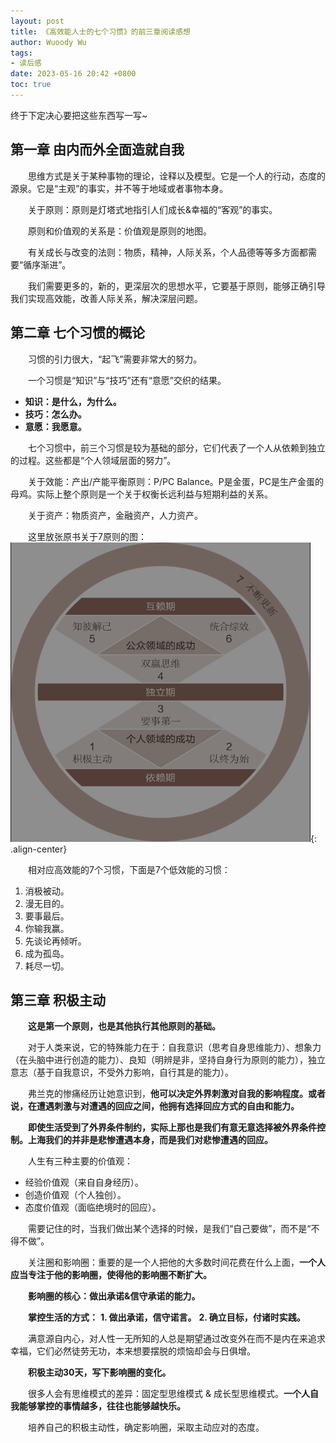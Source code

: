 ```yaml
---
layout: post
title: 《高效能人士的七个习惯》的前三章阅读感想
author: Wuoody Wu
tags:
- 读后感
date: 2023-05-16 20:42 +0800
toc: true
---
```


终于下定决心要把这些东西写一写~

## 第一章 由内而外全面造就自我

&ensp;&ensp;&ensp;&ensp;思维方式是关于某种事物的理论，诠释以及模型。它是一个人的行动，态度的源泉。它是“主观”的事实，并不等于地域或者事物本身。

&ensp;&ensp;&ensp;&ensp;关于原则：原则是灯塔式地指引人们成长&幸福的“客观”的事实。

&ensp;&ensp;&ensp;&ensp;原则和价值观的关系是：价值观是原则的地图。

&ensp;&ensp;&ensp;&ensp;有关成长与改变的法则：物质，精神，人际关系，个人品德等等多方面都需要“循序渐进”。

&ensp;&ensp;&ensp;&ensp;我们需要更多的，新的，更深层次的思想水平，它要基于原则，能够正确引导我们实现高效能，改善人际关系，解决深层问题。

## 第二章 七个习惯的概论

&ensp;&ensp;&ensp;&ensp;习惯的引力很大，“起飞”需要非常大的努力。

&ensp;&ensp;&ensp;&ensp;一个习惯是“知识”与“技巧”还有“意愿”交织的结果。

- **知识：是什么，为什么。**
- **技巧：怎么办。**
- **意愿：我愿意。**

&ensp;&ensp;&ensp;&ensp;七个习惯中，前三个习惯是较为基础的部分，它们代表了一个人从依赖到独立的过程。这些都是“个人领域层面的努力”。

&ensp;&ensp;&ensp;&ensp;关于效能：产出/产能平衡原则：P/PC Balance。P是金蛋，PC是生产金蛋的母鸡。实际上整个原则是一个关于权衡长远利益与短期利益的关系。

&ensp;&ensp;&ensp;&ensp;关于资产：物质资产，金融资产，人力资产。

&ensp;&ensp;&ensp;&ensp;这里放张原书关于7原则的图：
![picture 2](/pictures/2023-05-16-efficient-chapt1%262/IMG_20230516-212723936.png){: .align-center}


&ensp;&ensp;&ensp;&ensp;相对应高效能的7个习惯，下面是7个低效能的习惯：
1. 消极被动。
2. 漫无目的。
3. 要事最后。
4. 你输我赢。
5. 先谈论再倾听。
6. 成为孤岛。
7. 耗尽一切。

## 第三章 积极主动
&ensp;&ensp;&ensp;&ensp;**这是第一个原则，也是其他执行其他原则的基础。**

&ensp;&ensp;&ensp;&ensp;对于人类来说，它的特殊能力在于：自我意识（思考自身思维能力）、想象力（在头脑中进行创造的能力）、良知（明辨是非，坚持自身行为原则的能力），独立意志（基于自我意识，不受外力影响，自行其是的能力）。

&ensp;&ensp;&ensp;&ensp;弗兰克的惨痛经历让她意识到，**他可以决定外界刺激对自我的影响程度。或者说，在遭遇刺激与对遭遇的回应之间，他拥有选择回应方式的自由和能力。**

&ensp;&ensp;&ensp;&ensp;**即使生活受到了外界条件制约，实际上那也是我们有意无意选择被外界条件控制。上海我们的并非是悲惨遭遇本身，而是我们对悲惨遭遇的回应。**

&ensp;&ensp;&ensp;&ensp;人生有三种主要的价值观：
- 经验价值观（来自自身经历）。
- 创造价值观（个人独创）。
- 态度价值观（面临绝境时的回应）。

&ensp;&ensp;&ensp;&ensp;需要记住的时，当我们做出某个选择的时候，是我们“自己要做”，而不是“不得不做”。

&ensp;&ensp;&ensp;&ensp;关注圈和影响圈：重要的是一个人把他的大多数时间花费在什么上面，**一个人应当专注于他的影响圈，使得他的影响圈不断扩大。**

&ensp;&ensp;&ensp;&ensp;**影响圈的核心：做出承诺&信守承诺的能力。**

&ensp;&ensp;&ensp;&ensp;**掌控生活的方式：**
**1. 做出承诺，信守诺言。**
**2. 确立目标，付诸时实践。**

&ensp;&ensp;&ensp;&ensp;满意源自内心，对人性一无所知的人总是期望通过改变外在而不是内在来追求幸福，它们必然徒劳无功，本来想要摆脱的烦恼却会与日俱增。

&ensp;&ensp;&ensp;&ensp;**积极主动30天，写下影响圈的变化。**

&ensp;&ensp;&ensp;&ensp;很多人会有思维模式的差异：固定型思维模式 & 成长型思维模式。**一个人自我能够掌控的事情越多，往往也能够越快乐。**

&ensp;&ensp;&ensp;&ensp;培养自己的积极主动性，确定影响圈，采取主动应对的态度。